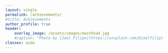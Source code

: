 ```yaml
---
layout: single
permalink: /achievements/
#title: Achievements
author_profile: true
header:
    overlay_image: /assets/images/masthead.jpg
    #caption: "Photo by [Joel Filipe](https://unsplash.com/@joelfilip) on [Unsplash](https://unsplash.com)"
classes: wide
---
```

